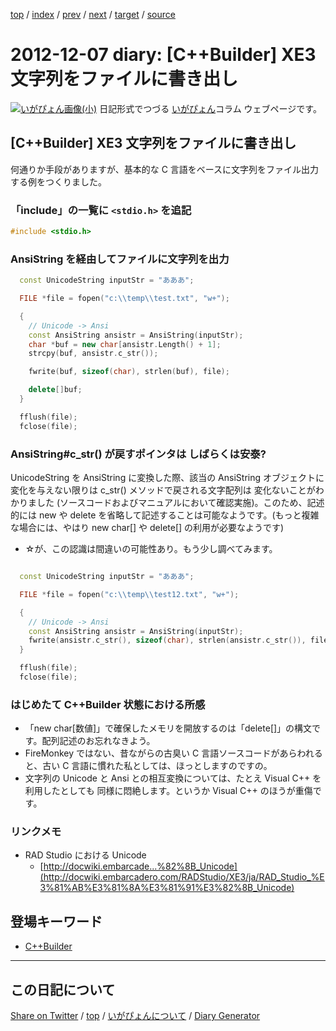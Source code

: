 [top](https://igapyon.github.io/diary/) 
 / [index](https://igapyon.github.io/diary/2012/index.html) 
 / [prev](https://igapyon.github.io/diary/2012/ig121206.html) 
 / [next](https://igapyon.github.io/diary/2012/ig121210.html) 
 / [target](https://igapyon.github.io/diary/2012/ig121207.html) 
 / [source](https://github.com/igapyon/diary/blob/gh-pages/2012/ig121207.html.src.md) 

2012-12-07 diary: [C++Builder] XE3 文字列をファイルに書き出し
=====================================================================================================
[![いがぴょん画像(小)](https://igapyon.github.io/diary/images/iga200306s.jpg "いがぴょん")](https://igapyon.github.io/diary/memo/memoigapyon.html) 日記形式でつづる [いがぴょん](https://igapyon.github.io/diary/memo/memoigapyon.html)コラム ウェブページです。

## [C++Builder] XE3 文字列をファイルに書き出し

何通りか手段がありますが、基本的な C 言語をベースに文字列をファイル出力する例をつくりました。

### 「include」の一覧に `<stdio.h>` を追記

```cpp
#include <stdio.h>
```

### AnsiString を経由してファイルに文字列を出力

```cpp
  const UnicodeString inputStr = "あああ";

  FILE *file = fopen("c:\\temp\\test.txt", "w+");

  {
    // Unicode -> Ansi
    const AnsiString ansistr = AnsiString(inputStr);
    char *buf = new char[ansistr.Length() + 1];
    strcpy(buf, ansistr.c_str());

    fwrite(buf, sizeof(char), strlen(buf), file);

    delete[]buf;
  }

  fflush(file);
  fclose(file);
```

### AnsiString#c_str() が戻すポインタは しばらくは安泰?

UnicodeString を AnsiString に変換した際、該当の AnsiString オブジェクトに変化を与えない限りは c_str() メソッドで戻される文字配列は 変化ないことがわかりました (ソースコードおよびマニュアルにおいて確認実施)。このため、記述的には new や delete を省略して記述することは可能なようです。(もっと複雑な場合には、やはり new char[] や delete[] の利用が必要なようです)

* ☆が、この認識は間違いの可能性あり。もう少し調べてみます。

```cpp

  const UnicodeString inputStr = "あああ";

  FILE *file = fopen("c:\\temp\\test12.txt", "w+");

  {
    // Unicode -> Ansi
    const AnsiString ansistr = AnsiString(inputStr);
    fwrite(ansistr.c_str(), sizeof(char), strlen(ansistr.c_str()), file);
  }

  fflush(file);
  fclose(file);
```

### はじめたて C++Builder 状態における所感

* 「new char[数値]」で確保したメモリを開放するのは「delete[]」の構文です。配列記述のお忘れなきよう。
* FireMonkey ではない、昔ながらの古臭い C 言語ソースコードがあらわれると、古い C 言語に慣れた私としては、ほっとしますのですの。
* 文字列の Unicode と Ansi との相互変換については、たとえ Visual C++ を利用したとしても 同様に悶絶します。というか Visual C++ のほうが重傷です。

### リンクメモ


* RAD Studio における Unicode
  * [http://docwiki.embarcade...%82%8B_Unicode](http://docwiki.embarcadero.com/RADStudio/XE3/ja/RAD_Studio_%E3%81%AB%E3%81%8A%E3%81%91%E3%82%8B_Unicode)

## 登場キーワード

* [C++Builder](../keyword/cppbuilder.html)

----------------------------------------------------------------------------------------------------

## この日記について

[Share on Twitter](https://twitter.com/intent/tweet?hashtags=igapyon%2Cdiary%2C%E3%81%84%E3%81%8C%E3%81%B4%E3%82%87%E3%82%93%2CC%2B%2BBuilder&text=%5BC%2B%2BBuilder%5D+XE3+%E6%96%87%E5%AD%97%E5%88%97%E3%82%92%E3%83%95%E3%82%A1%E3%82%A4%E3%83%AB%E3%81%AB%E6%9B%B8%E3%81%8D%E5%87%BA%E3%81%97&url=https%3A%2F%2Figapyon.github.io%2Fdiary%2F2012%2Fig121207.html) / [top](https://igapyon.github.io/diary/) / [いがぴょんについて](https://igapyon.github.io/diary/memo/memoigapyon.html) / [Diary Generator](https://github.com/igapyon/igapyonv3)
